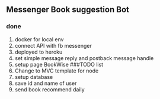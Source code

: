 ## Messenger Book suggestion Bot

### done
1. docker for local env
2. connect API with fb messenger
3. deployed to heroku
4. set simple message reply and postback message handle
5. setup page BookWise
###TODO list
1. Change to MVC template for node
2. setup database
3. save id and name of user
4. send book recommend daily
